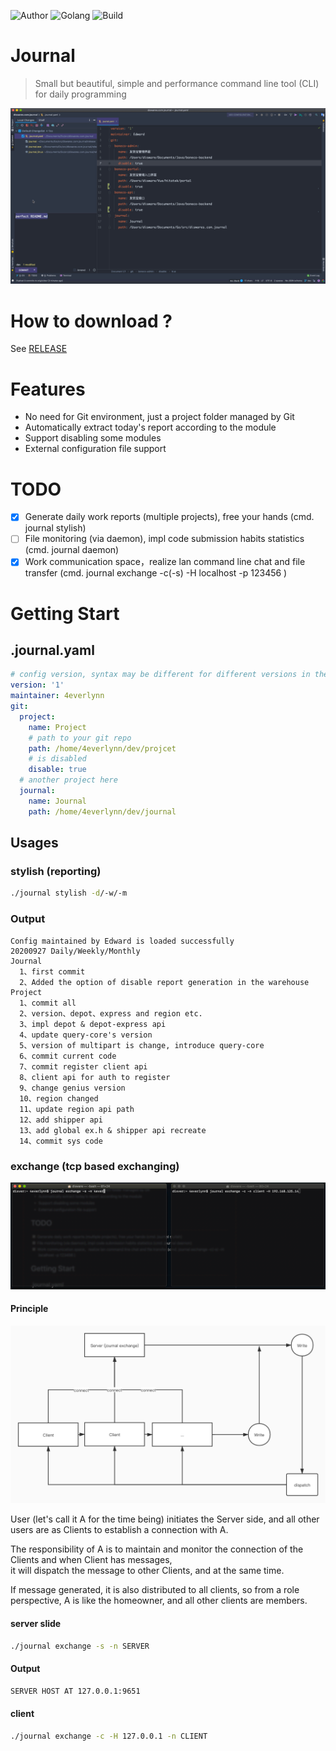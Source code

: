 ![Author](https://img.shields.io/badge/org-Fatewa_H.S.C-red)
![Golang](https://img.shields.io/badge/Golang-olive)
![Build](https://www.travis-ci.org/4everlynn/journal.svg?branch=dev)
# Journal

> Small but beautiful, simple and performance command line tool (CLI) for daily programming

![stage](resources/stage.gif)

# How to download ?
See [RELEASE](https://github.com/4everlynn/journal/releases)

# Features

- No need for Git environment, just a project folder managed by Git
- Automatically extract today's report according to the module
- Support disabling some modules
- External configuration file support

# TODO
- [x] Generate daily work reports (multiple projects), free your hands (cmd. journal stylish)
- [ ] File monitoring (via daemon), impl code submission habits statistics (cmd. journal daemon)
- [x] Work communication space，realize lan command line chat and file transfer (cmd. journal exchange -c(-s) -H localhost -p 123456 )

# Getting Start

## .journal.yaml

```yaml
# config version, syntax may be different for different versions in the future
version: '1'
maintainer: 4everlynn
git:
  project:
    name: Project
    # path to your git repo
    path: /home/4everlynn/dev/projcet
    # is disabled
    disable: true
  # another project here
  journal:
    name: Journal
    path: /home/4everlynn/dev/journal
```

## Usages

### stylish (reporting)

```bash
./journal stylish -d/-w/-m
```

### Output

```text
Config maintained by Edward is loaded successfully
20200927 Daily/Weekly/Monthly
Journal
  1、first commit
  2、Added the option of disable report generation in the warehouse
Project
  1、commit all
  2、version、depot、express and region etc.
  3、impl depot & depot-express api
  4、update query-core's version
  5、version of multipart is change, introduce query-core
  6、commit current code
  7、commit register client api
  8、client api for auth to register
  9、change genius version
  10、region changed
  11、update region api path
  12、add shipper api
  13、add global ex.h & shipper api recreate
  14、commit sys code
```

### exchange (tcp based exchanging)

![exchange](resources/exchange.gif)

#### Principle

![exchange](resources/exchange.jpg)

  User (let's call it A for the time being) initiates the Server side, and all other users are as Clients to establish a connection with A.     
   
  The responsibility of A is to maintain and monitor the connection of the Clients and when Client has messages,      
it will dispatch the message to other Clients, and at the same time.    

  If message generated, it is also distributed to all clients, so from a role perspective, 
A is like the homeowner, and all other clients are members.   


#### server slide
```bash
./journal exchange -s -n SERVER
```

#### Output

```bash
SERVER HOST AT 127.0.0.1:9651
```

#### client
```bash
./journal exchange -c -H 127.0.0.1 -n CLIENT
```
